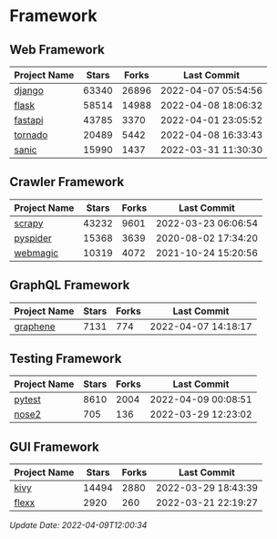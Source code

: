# Framework

## Web Framework
| Project Name | Stars | Forks | Last Commit |
| ------------ | ----- | ----- | ----------- |
| [django](https://github.com/django/django) | 63340 | 26896 | 2022-04-07 05:54:56 |
| [flask](https://github.com/pallets/flask) | 58514 | 14988 | 2022-04-08 18:06:32 |
| [fastapi](https://github.com/tiangolo/fastapi) | 43785 | 3370 | 2022-04-01 23:05:52 |
| [tornado](https://github.com/tornadoweb/tornado) | 20489 | 5442 | 2022-04-08 16:33:43 |
| [sanic](https://github.com/sanic-org/sanic) | 15990 | 1437 | 2022-03-31 11:30:30 |

## Crawler Framework
| Project Name | Stars | Forks | Last Commit |
| ------------ | ----- | ----- | ----------- |
| [scrapy](https://github.com/scrapy/scrapy) | 43232 | 9601 | 2022-03-23 06:06:54 |
| [pyspider](https://github.com/binux/pyspider) | 15368 | 3639 | 2020-08-02 17:34:20 |
| [webmagic](https://github.com/code4craft/webmagic) | 10319 | 4072 | 2021-10-24 15:20:56 |

## GraphQL Framework
| Project Name | Stars | Forks | Last Commit |
| ------------ | ----- | ----- | ----------- |
| [graphene](https://github.com/graphql-python/graphene) | 7131 | 774 | 2022-04-07 14:18:17 |

## Testing Framework
| Project Name | Stars | Forks | Last Commit |
| ------------ | ----- | ----- | ----------- |
| [pytest](https://github.com/pytest-dev/pytest) | 8610 | 2004 | 2022-04-09 00:08:51 |
| [nose2](https://github.com/nose-devs/nose2) | 705 | 136 | 2022-03-29 12:23:02 |

## GUI Framework
| Project Name | Stars | Forks | Last Commit |
| ------------ | ----- | ----- | ----------- |
| [kivy](https://github.com/kivy/kivy) | 14494 | 2880 | 2022-03-29 18:43:39 |
| [flexx](https://github.com/flexxui/flexx) | 2920 | 260 | 2022-03-21 22:19:27 |

*Update Date: 2022-04-09T12:00:34*